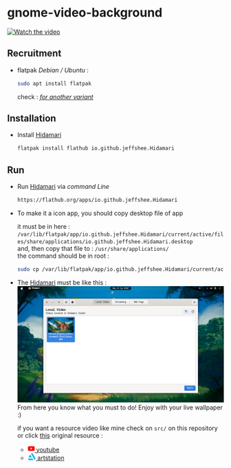 # gnome-video-background

[![Watch the video](./.git-src/untitled.gif)](https://youtu.be/WqTWoe4h3vM)

## Recruitment
- flatpak
  *Debian / Ubuntu* :
    ```bash
    sudo apt install flatpak
    ```
  check : *[for another variant](https://flathub.org/setup)*

## Installation
- Install [Hidamari](https://flathub.org/apps/io.github.jeffshee.Hidamari)
    ```bash
    flatpak install flathub io.github.jeffshee.Hidamari
    ```
## Run
- Run [Hidamari](https://flathub.org/apps/io.github.jeffshee.Hidamari) via *command Line*
    ```bash
    https://flathub.org/apps/io.github.jeffshee.Hidamari
    ```

- To make it a icon app, you should copy desktop file of app

    it must be in here :
    ```/var/lib/flatpak/app/io.github.jeffshee.Hidamari/current/active/files/share/applications/io.github.jeffshee.Hidamari.desktop```
    <br>
    and, then copy that file to :
    ```/usr/share/applications/ ```
    <br>
    the command should be in root :
    ```bash
    sudo cp /var/lib/flatpak/app/io.github.jeffshee.Hidamari/current/active/files/share/applications/io.github.jeffshee.Hidamari.desktop /usr/share/applications/ 
    ```

- The [Hidamari](https://flathub.org/apps/io.github.jeffshee.Hidamari) must be like this : 
  ![](./.git-src/hidamari.png)
  From here you know what you must to do!
  Enjoy with your live wallpaper :)

  if you want a resource video like mine check on ```src/``` on this repository or click [this](https://raw.githubusercontent.com/adamjatim/gnome-video-background/main/src/Unreal_Engine_4_Environment_Bird_House.mp4)
  original resource :
  - <a href="https://youtu.be/4FDPlQZLMO8"><img src="./.git-src/youtube.png" alt="youtube" height="16"/> youtube</a>
  - <a href="https://www.artstation.com/artwork/mDW6Yd"><img src="./.git-src/artstation.png" alt="drawing" height="16"/> artstation</a>